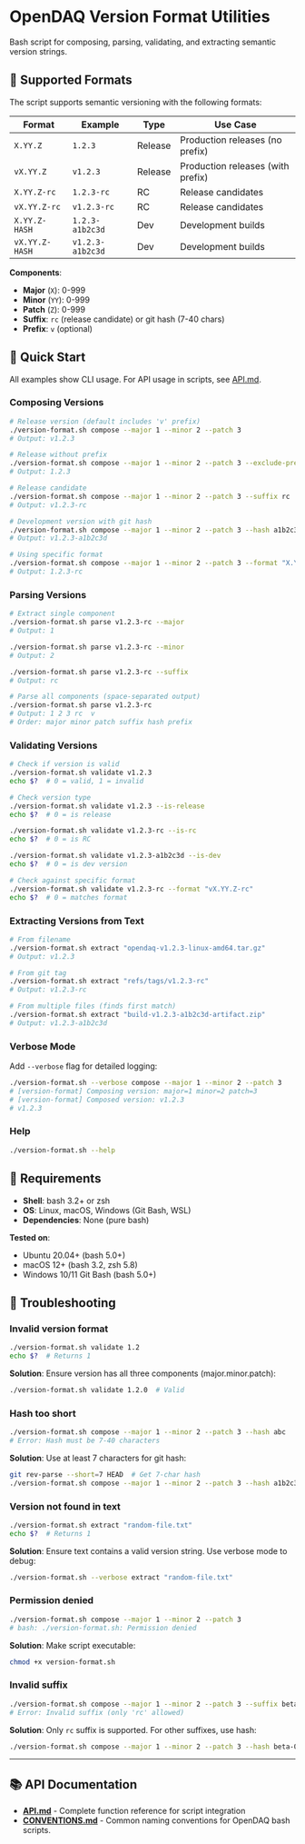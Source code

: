 # OpenDAQ Version Format Utilities

Bash script for composing, parsing, validating, and extracting semantic version strings.

## 📝 Supported Formats

The script supports semantic versioning with the following formats:

| Format | Example | Type | Use Case |
|--------|---------|------|----------|
| `X.YY.Z` | `1.2.3` | Release | Production releases (no prefix) |
| `vX.YY.Z` | `v1.2.3` | Release | Production releases (with prefix) |
| `X.YY.Z-rc` | `1.2.3-rc` | RC | Release candidates |
| `vX.YY.Z-rc` | `v1.2.3-rc` | RC | Release candidates |
| `X.YY.Z-HASH` | `1.2.3-a1b2c3d` | Dev | Development builds |
| `vX.YY.Z-HASH` | `v1.2.3-a1b2c3d` | Dev | Development builds |

**Components**:
- **Major** (`X`): 0-999
- **Minor** (`YY`): 0-999
- **Patch** (`Z`): 0-999
- **Suffix**: `rc` (release candidate) or git hash (7-40 chars)
- **Prefix**: `v` (optional)

## 🚀 Quick Start

All examples show CLI usage. For API usage in scripts, see [API.md](API.md).

### Composing Versions

```bash
# Release version (default includes 'v' prefix)
./version-format.sh compose --major 1 --minor 2 --patch 3
# Output: v1.2.3

# Release without prefix
./version-format.sh compose --major 1 --minor 2 --patch 3 --exclude-prefix
# Output: 1.2.3

# Release candidate
./version-format.sh compose --major 1 --minor 2 --patch 3 --suffix rc
# Output: v1.2.3-rc

# Development version with git hash
./version-format.sh compose --major 1 --minor 2 --patch 3 --hash a1b2c3d
# Output: v1.2.3-a1b2c3d

# Using specific format
./version-format.sh compose --major 1 --minor 2 --patch 3 --format "X.YY.Z-rc"
# Output: 1.2.3-rc
```

### Parsing Versions

```bash
# Extract single component
./version-format.sh parse v1.2.3-rc --major
# Output: 1

./version-format.sh parse v1.2.3-rc --minor
# Output: 2

./version-format.sh parse v1.2.3-rc --suffix
# Output: rc

# Parse all components (space-separated output)
./version-format.sh parse v1.2.3-rc
# Output: 1 2 3 rc  v
# Order: major minor patch suffix hash prefix
```

### Validating Versions

```bash
# Check if version is valid
./version-format.sh validate v1.2.3
echo $?  # 0 = valid, 1 = invalid

# Check version type
./version-format.sh validate v1.2.3 --is-release
echo $?  # 0 = is release

./version-format.sh validate v1.2.3-rc --is-rc
echo $?  # 0 = is RC

./version-format.sh validate v1.2.3-a1b2c3d --is-dev
echo $?  # 0 = is dev version

# Check against specific format
./version-format.sh validate v1.2.3-rc --format "vX.YY.Z-rc"
echo $?  # 0 = matches format
```

### Extracting Versions from Text

```bash
# From filename
./version-format.sh extract "opendaq-v1.2.3-linux-amd64.tar.gz"
# Output: v1.2.3

# From git tag
./version-format.sh extract "refs/tags/v1.2.3-rc"
# Output: v1.2.3-rc

# From multiple files (finds first match)
./version-format.sh extract "build-v1.2.3-a1b2c3d-artifact.zip"
# Output: v1.2.3-a1b2c3d
```

### Verbose Mode

Add `--verbose` flag for detailed logging:

```bash
./version-format.sh --verbose compose --major 1 --minor 2 --patch 3
# [version-format] Composing version: major=1 minor=2 patch=3
# [version-format] Composed version: v1.2.3
# v1.2.3
```

### Help

```bash
./version-format.sh --help
```

## 🔧 Requirements

- **Shell**: bash 3.2+ or zsh
- **OS**: Linux, macOS, Windows (Git Bash, WSL)
- **Dependencies**: None (pure bash)

**Tested on**:
- Ubuntu 20.04+ (bash 5.0+)
- macOS 12+ (bash 3.2, zsh 5.8)
- Windows 10/11 Git Bash (bash 5.0+)

## 🐛 Troubleshooting

### Invalid version format

```bash
./version-format.sh validate 1.2
echo $?  # Returns 1
```

**Solution**: Ensure version has all three components (major.minor.patch):
```bash
./version-format.sh validate 1.2.0  # Valid
```

### Hash too short

```bash
./version-format.sh compose --major 1 --minor 2 --patch 3 --hash abc
# Error: Hash must be 7-40 characters
```

**Solution**: Use at least 7 characters for git hash:
```bash
git rev-parse --short=7 HEAD  # Get 7-char hash
./version-format.sh compose --major 1 --minor 2 --patch 3 --hash a1b2c3d
```

### Version not found in text

```bash
./version-format.sh extract "random-file.txt"
echo $?  # Returns 1
```

**Solution**: Ensure text contains a valid version string. Use verbose mode to debug:
```bash
./version-format.sh --verbose extract "random-file.txt"
```

### Permission denied

```bash
./version-format.sh compose --major 1 --minor 2 --patch 3
# bash: ./version-format.sh: Permission denied
```

**Solution**: Make script executable:
```bash
chmod +x version-format.sh
```

### Invalid suffix

```bash
./version-format.sh compose --major 1 --minor 2 --patch 3 --suffix beta
# Error: Invalid suffix (only 'rc' allowed)
```

**Solution**: Only `rc` suffix is supported. For other suffixes, use hash:
```bash
./version-format.sh compose --major 1 --minor 2 --patch 3 --hash beta-01
```

---

## 📚 API Documentation

- **[API.md](API.md)** - Complete function reference for script integration
- **[CONVENTIONS.md](../CONVENTIONS.md)** - Common naming conventions for OpenDAQ bash scripts.
